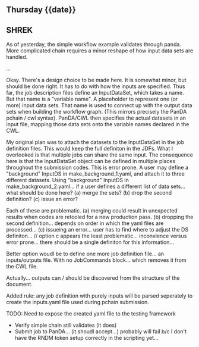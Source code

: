 ## Thursday {{date}}

SHREK
---

As of yesterday, the simple workflow example validates through panda.  More complicated chain requires a minor reshape of how input data sets are handled.

...

Okay.  There's a design choice to be made here.  It is somewhat minor, but should be done right.  It has to do with how the inputs are specified.  Thus far, the job description files define an InputDataSet, which takes a name.  But that name is a "variable name".  A placeholder to represent one (or more) input data sets.  That name is used to connect up with the output data sets when building the workflow graph.  (This mirrors precisely the PanDA pchain / cwl syntax).  PanDA/CWL then specifies the actual datasets in an input file, mapping those data sets onto the variable names declared in the CWL.

My original plan was to attach the datasets to the InputDataSet in the job definition files.  This would keep the full definiton in the JDFs.  What I overlooked is that multiple jobs can share the same input.  The consequence here is that the InputDataSet object can be defined in multiple places throughout the submission codes.   This is  error prone.  A user may define a "background" InputDS in make_background_1.yaml, and attach it to three different datasets.  Using "background" InputDS in make_background_2.yaml...  if a user defines a different list of data sets... what should be done here?  (a) merge the sets?  (b) drop the second definition?  (c) issue an error?

Each of these are problematic.  (a) merging could result in unexpected results when codes are retooled for a new production pass.  (b) dropping the second definition... depends on order in which the yaml files are processed... (c) issueing an error... user has to find where to adjust the DS definiton...  // option c appears the least problematic... inconvience versus error prone...  there should be a single definiton for this information...

Better option woudl be to define one more job definition file... an inputs/outputs file.  With no JobCommands block... which removes it from the CWL file.

Actually... outputs can / should be discovered from the structure of the document.

Added rule:  any job definition with purely inputs will be parsed seperately to create the inputs.yaml file used during pchain submission.

TODO: Need to expose the created yaml file to the testing framework

- Verify simple chain still validates (it does)
- Submit job to PanDA... (it shoudl accept...)  probably will fail b/c I don't have the RNDM token setup correctly in the scripting yet...